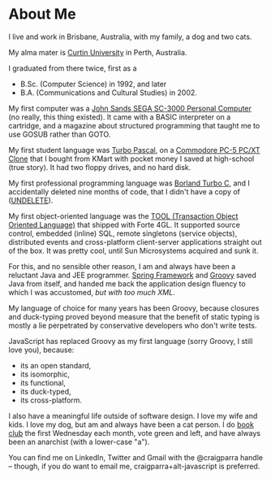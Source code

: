 <a name="aboutme">About Me</a>
=============================

I live and work in Brisbane, Australia, with my family, a dog and two cats.

My alma mater is [Curtin University](https://www.curtin.edu.au/) in Perth, Australia.  

I graduated from there twice, first as a
- B.Sc. (Computer Science) in 1992, and later
- B.A. (Communications and Cultural Studies) in 2002.

My first computer was a [John Sands SEGA SC-3000 Personal Computer](https://dev.to/buntine/the-historical-obscurity-of-the-sega-sc-3000-personal-computer-1hac) 
(no really, this thing existed).
It came with a BASIC interpreter on a cartridge, and a magazine about structured programming that taught me to use GOSUB
rather than GOTO.

My first student language was [Turbo Pascal](https://en.wikipedia.org/wiki/Turbo_Pascal), on a [Commodore PC-5 PC/XT Clone](https://en.wikipedia.org/wiki/Commodore_PC_compatible_systems)
that I bought from KMart with pocket money I saved at high-school (true story).  It had two floppy drives, and no hard disk.

My first professional programming language was [Borland Turbo C](https://en.wikipedia.org/wiki/Borland_Turbo_C), and 
I accidentally deleted nine months of code, that I didn't have a copy of ([UNDELETE](https://web.csulb.edu/~murdock/undelete.html)).

My first object-oriented language was the [TOOL (Transaction Object Oriented Language)](https://en.wikipedia.org/wiki/Forte_4GL)
that shipped with Forte 4GL.  It supported source control, embedded (inline) SQL, remote singletons (service objects), 
 distributed events and cross-platform client-server applications straight out of the box. It was pretty cool, until Sun Microsystems acquired and sunk it.

For this, and no sensible other reason, I am and always have been a reluctant Java and JEE programmer.  [Spring Framework](https://spring.io/projects/spring-framework) 
and [Groovy](https://groovy-lang.org/) saved Java from 
itself, and handed me back the application design fluency to which I was accustomed, _but with too much XML_.

My language of choice for many years has been Groovy, because closures and duck-typing proved beyond measure that
the benefit of static typing is mostly a lie perpetrated by conservative developers who don't write tests.

JavaScript has replaced Groovy as my first language (sorry Groovy, I still love you), because:
- its an open standard,
- its isomorphic,
- its functional,
- its duck-typed,
- its cross-platform.

I also have a meaningful life outside of software design.  I love my wife and kids.  I love my dog, but am and always 
have been a cat person. I do [book club](https://toughguybookclub.com/) the first Wednesday each month,
vote green and left, and have always been an anarchist (with a lower-case "a").

You can find me on LinkedIn, Twitter and Gmail with the @craigparra handle &ndash; though, if you do want to email me, craigparra+alt-javascript is preferred.









